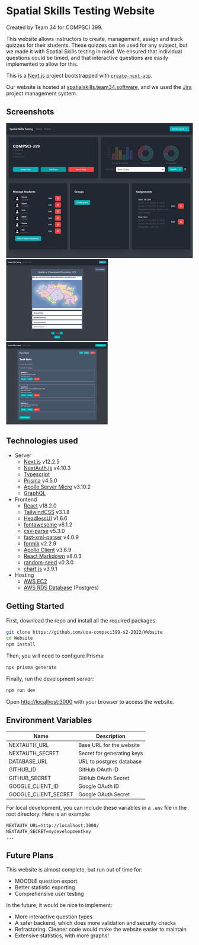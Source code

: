 # Spatial Skills Testing Website

Created by Team 34 for COMPSCI 399.

This website allows instructors to create, management, assign and track quizzes for their students.  These quizzes can be used for any subject, but we made it with Spatial Skills testing in mind.  We ensured that individual questions could be timed, and that interactive questions are easily implemented to allow for this.

This is a [Next.js](https://nextjs.org/) project bootstrapped with [`create-next-app`](https://github.com/vercel/next.js/tree/canary/packages/create-next-app).

Our website is hosted at [spatialskills.team34.software](https://spatialskills.team34.software/), and we used the [Jira](https://399-34-14.atlassian.net/jira/software/projects/P14/boards/2/roadmap) project management system.  


## Screenshots
![Class management dashboard](screenshots/class_dashboard.png)  
![Quiz Applet](screenshots/quiz_applet.png)
![Quiz Editor](screenshots/quiz_editor.png)

## Technologies used

- Server
  - [Next.js](https://nextjs.org/) v12.2.5
  - [NextAuth.js](https://next-auth.js.org/) v4.10.3
  - [Typescript](https://www.typescriptlang.org/)
  - [Prisma](https://www.prisma.io/) v4.5.0
  - [Apollo Server Micro](https://www.npmjs.com/package/apollo-server-micro) v3.10.2
  - [GraphQL](https://graphql.org/)
- Frontend
  - [React](https://reactjs.org/) v18.2.0
  - [TailwindCSS](https://tailwindcss.com/) v3.1.8
  - [HeadlessUI](https://headlessui.com/) v1.6.6
  - [fontawesome](https://fontawesome.com/) v6.1.2
  - [csv-parse](https://www.npmjs.com/package/csv-parse/) v5.3.0
  - [fast-xml-parser](https://www.npmjs.com/package/fast-xml-parser) v4.0.9
  - [formik](https://formik.org/) v2.2.9
  - [Apollo Client](https://www.apollographql.com/apollo-client) v3.6.9
  - [React Markdown](https://github.com/remarkjs/react-markdown) v8.0.3
  - [random-seed](https://www.npmjs.com/package/random-seed) v0.3.0
  - [chart.js](https://www.chartjs.org/) v3.9.1
- Hosting
  - [AWS EC2](https://aws.amazon.com/ec2/)
  - [AWS RDS Database](https://aws.amazon.com/rds/) (Postgres)

## Getting Started

First, download the repo and install all the required packages:

```bash
git clone https://github.com/uoa-compsci399-s2-2022/Website
cd Website
npm install
```

Then, you will need to configure Prisma:

```bash
npx prisma generate
```

Finally, run the development server:

```bash
npm run dev
```

Open [http://localhost:3000](http://localhost:3000) with your browser to access the website.

## Environment Variables

| Name                 | Description                |
| -------------------- | -------------------------- |
| NEXTAUTH_URL         | Base URL for the website   |
| NEXTAUTH_SECRET      | Secret for generating keys |
| DATABASE_URL         | URL to postgres database   |
| GITHUB_ID            | GitHub OAuth ID            |
| GITHUB_SECRET        | GitHub OAuth Secret        |
| GOOGLE_CLIENT_ID     | Google OAuth ID            |
| GOOGLE_CLIENT_SECRET | Google OAuth Secret        |

For local development, you can include these variables in a `.env` file in the root directory.
Here is an example:

```
NEXTAUTH_URL=http://localhost:3000/
NEXTAUTH_SECRET=mydevelopmentkey
...
```

## Future Plans

This website is almost complete, but run out of time for:

- MOODLE question export
- Better statistic exporting
- Comprehensive user testing


In the future, it would be nice to implement:

- More interactive question types
- A safer backend, which does more validation and security checks
- Refractoring.  Cleaner code would make the website easier to maintain
- Extensive statistics, with more graphs!